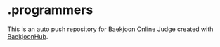 # .programmers
This is an auto push repository for Baekjoon Online Judge created with [BaekjoonHub](https://github.com/BaekjoonHub/BaekjoonHub).
